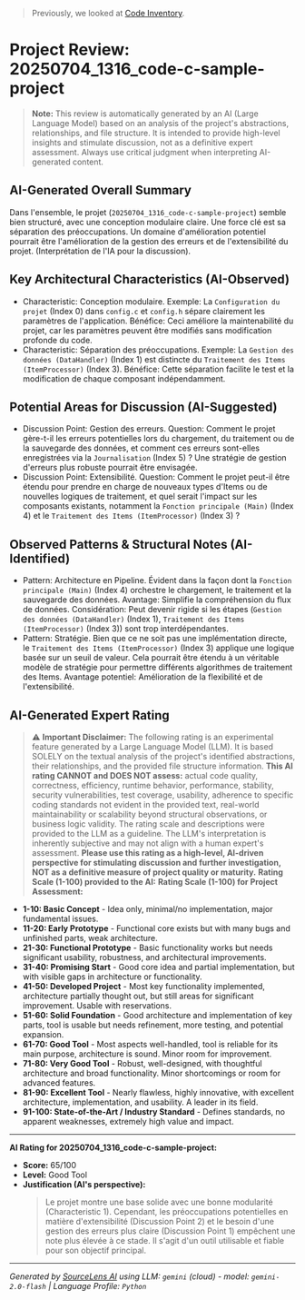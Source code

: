 > Previously, we looked at [Code Inventory](09_code_inventory.md).

# Project Review: 20250704_1316_code-c-sample-project
> **Note:** This review is automatically generated by an AI (Large Language Model) based on an analysis of the project's abstractions, relationships, and file structure. It is intended to provide high-level insights and stimulate discussion, not as a definitive expert assessment. Always use critical judgment when interpreting AI-generated content.
## AI-Generated Overall Summary
Dans l'ensemble, le projet (`20250704_1316_code-c-sample-project`) semble bien structuré, avec une conception modulaire claire.
Une force clé est sa séparation des préoccupations. Un domaine d'amélioration potentiel pourrait être l'amélioration de la gestion des erreurs et de l'extensibilité du projet. (Interprétation de l'IA pour la discussion).
## Key Architectural Characteristics (AI-Observed)
- Characteristic: Conception modulaire. Exemple: La `Configuration du projet` (Index 0) dans `config.c` et `config.h` sépare clairement les paramètres de l'application. Bénéfice: Ceci améliore la maintenabilité du projet, car les paramètres peuvent être modifiés sans modification profonde du code.
- Characteristic: Séparation des préoccupations. Exemple: La `Gestion des données (DataHandler)` (Index 1) est distincte du `Traitement des Items (ItemProcessor)` (Index 3). Bénéfice: Cette séparation facilite le test et la modification de chaque composant indépendamment.
## Potential Areas for Discussion (AI-Suggested)
- Discussion Point: Gestion des erreurs. Question: Comment le projet gère-t-il les erreurs potentielles lors du chargement, du traitement ou de la sauvegarde des données, et comment ces erreurs sont-elles enregistrées via la `Journalisation` (Index 5) ? Une stratégie de gestion d'erreurs plus robuste pourrait être envisagée.
- Discussion Point: Extensibilité. Question: Comment le projet peut-il être étendu pour prendre en charge de nouveaux types d'Items ou de nouvelles logiques de traitement, et quel serait l'impact sur les composants existants, notamment la `Fonction principale (Main)` (Index 4) et le `Traitement des Items (ItemProcessor)` (Index 3) ?
## Observed Patterns & Structural Notes (AI-Identified)
- Pattern: Architecture en Pipeline. Évident dans la façon dont la `Fonction principale (Main)` (Index 4) orchestre le chargement, le traitement et la sauvegarde des données. Avantage: Simplifie la compréhension du flux de données. Considération: Peut devenir rigide si les étapes (`Gestion des données (DataHandler)` (Index 1), `Traitement des Items (ItemProcessor)` (Index 3)) sont trop interdépendantes.
- Pattern: Stratégie. Bien que ce ne soit pas une implémentation directe, le `Traitement des Items (ItemProcessor)` (Index 3) applique une logique basée sur un seuil de valeur. Cela pourrait être étendu à un véritable modèle de stratégie pour permettre différents algorithmes de traitement des Items. Avantage potentiel: Amélioration de la flexibilité et de l'extensibilité.
## AI-Generated Expert Rating
> ⚠️ **Important Disclaimer:** The following rating is an experimental feature generated by a Large Language Model (LLM). It is based SOLELY on the textual analysis of the project's identified abstractions, their relationships, and the provided file structure information.
> **This AI rating CANNOT and DOES NOT assess:** actual code quality, correctness, efficiency, runtime behavior, performance, stability, security vulnerabilities, test coverage, usability, adherence to specific coding standards not evident in the provided text, real-world maintainability or scalability beyond structural observations, or business logic validity.
> The rating scale and descriptions were provided to the LLM as a guideline. The LLM's interpretation is inherently subjective and may not align with a human expert's assessment.
> **Please use this rating as a high-level, AI-driven perspective for stimulating discussion and further investigation, NOT as a definitive measure of project quality or maturity.**
**Rating Scale (1-100) provided to the AI:**
**Rating Scale (1-100) for Project Assessment:**
*   **1-10: Basic Concept** - Idea only, minimal/no implementation, major fundamental issues.
*   **11-20: Early Prototype** - Functional core exists but with many bugs and unfinished parts, weak architecture.
*   **21-30: Functional Prototype** - Basic functionality works but needs significant usability, robustness, and architectural improvements.
*   **31-40: Promising Start** - Good core idea and partial implementation, but with visible gaps in architecture or functionality.
*   **41-50: Developed Project** - Most key functionality implemented, architecture partially thought out, but still areas for significant improvement. Usable with reservations.
*   **51-60: Solid Foundation** - Good architecture and implementation of key parts, tool is usable but needs refinement, more testing, and potential expansion.
*   **61-70: Good Tool** - Most aspects well-handled, tool is reliable for its main purpose, architecture is sound. Minor room for improvement.
*   **71-80: Very Good Tool** - Robust, well-designed, with thoughtful architecture and broad functionality. Minor shortcomings or room for advanced features.
*   **81-90: Excellent Tool** - Nearly flawless, highly innovative, with excellent architecture, implementation, and usability. A leader in its field.
*   **91-100: State-of-the-Art / Industry Standard** - Defines standards, no apparent weaknesses, extremely high value and impact.
---
**AI Rating for 20250704_1316_code-c-sample-project:**
*   **Score:** 65/100
*   **Level:** Good Tool
*   **Justification (AI's perspective):**
    > Le projet montre une base solide avec une bonne modularité (Characteristic 1). Cependant, les préoccupations potentielles en matière d'extensibilité (Discussion Point 2) et le besoin d'une gestion des erreurs plus claire (Discussion Point 1) empêchent une note plus élevée à ce stade. Il s'agit d'un outil utilisable et fiable pour son objectif principal.


---

*Generated by [SourceLens AI](https://github.com/openXFlow/sourceLensAI) using LLM: `gemini` (cloud) - model: `gemini-2.0-flash` | Language Profile: `Python`*